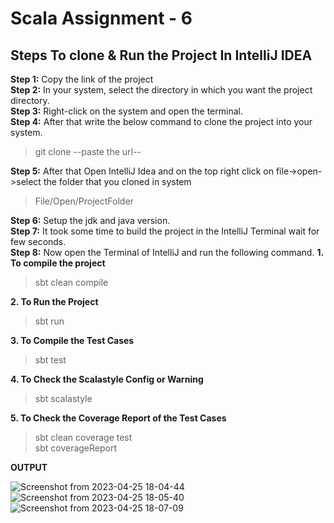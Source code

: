 # Scala Assignment - 6

## Steps To clone & Run the Project In IntelliJ IDEA

**Step 1:** Copy the link of the project   
**Step 2:** In your system, select the directory in which you want the project directory.  
**Step 3:** Right-click on the system and open the terminal.   
**Step 4:** After that write the below command to clone the project into your system.
> git clone --paste the url--

**Step 5:** After that Open IntelliJ Idea and on the top right click on file->open->select the folder that you cloned in
system
> File/Open/ProjectFolder

**Step 6:** Setup the jdk and java version.  
**Step 7:** It took some time to build the project in the IntelliJ Terminal wait for few seconds.  
**Step 8:** Now open the Terminal of IntelliJ and run the following command.
**1. To compile the project**
> sbt clean compile

**2. To Run the Project**
> sbt run

**3. To Compile the Test Cases**
> sbt test

**4. To Check the Scalastyle Config or Warning**
> sbt scalastyle

**5. To Check the Coverage Report of the Test Cases**
> sbt clean coverage test   
> sbt coverageReport

**OUTPUT**

![Screenshot from 2023-04-25 18-04-44](https://user-images.githubusercontent.com/124979629/234277876-0e18f44f-4ac3-4d23-b6cb-c88f8798a452.png)
![Screenshot from 2023-04-25 18-05-40](https://user-images.githubusercontent.com/124979629/234277899-e027f05e-93ac-4a9e-b6ee-9b96e3a56508.png)
![Screenshot from 2023-04-25 18-07-09](https://user-images.githubusercontent.com/124979629/234278102-d6e06770-ea7a-4a54-955a-1474745486f1.png)
